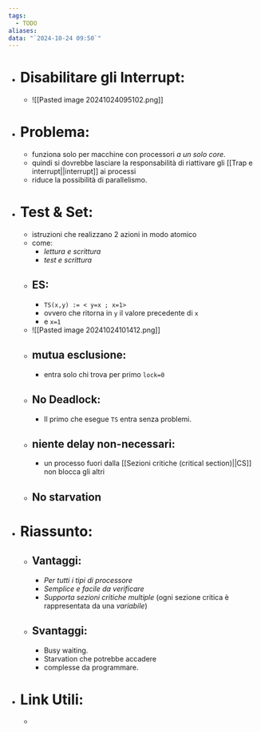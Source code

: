 ```yaml
---
tags:
  - TODO
aliases: 
data: "`2024-10-24 09:50`"
---
```

- # Disabilitare gli Interrupt:
	- ![[Pasted image 20241024095102.png]]
- # Problema:
	- funziona solo per macchine con processori _a un solo core_.
	- quindi si dovrebbe lasciare la responsabilità di riattivare gli [[Trap e interrupt||interrupt]] ai processi  
	- riduce la possibilità di parallelismo.  
- # Test & Set:
	- istruzioni che realizzano 2 azioni in modo atomico 
	- come:
		- _lettura e scrittura_ 
		- _test e scrittura_ 
	- ## ES:
		- `TS(x,y) := < y=x ; x=1>`
		- ovvero che ritorna in `y` il valore precedente di `x` 
		- e `x=1` 
	- ![[Pasted image 20241024101412.png]]
	- ## mutua esclusione:
		- entra solo chi trova per primo `lock=0`
	- ## No Deadlock:
		- Il primo che esegue `TS` entra senza problemi.
	- ## niente delay non-necessari:
		- un processo fuori dalla [[Sezioni critiche (critical section)||CS]] non blocca gli altri
	- ## No starvation
- # Riassunto:
	- ## Vantaggi:
		- _Per tutti i tipi di processore_
		- _Semplice e facile da verificare_
		- _Supporta sezioni critiche multiple_ (ogni sezione critica è rappresentata da una _variabile_)
	- ## Svantaggi:
		- Busy waiting.
		- Starvation che potrebbe accadere
		- complesse da programmare.
- # Link Utili:
	- 